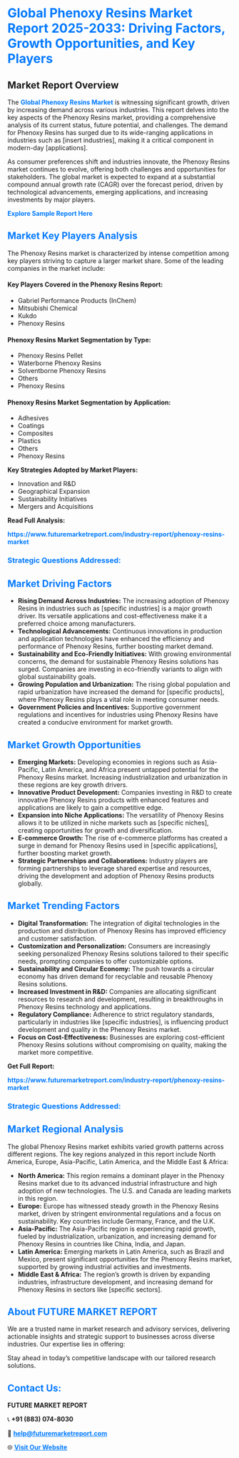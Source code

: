 <h1 style="color: #007BFF;">Global Phenoxy Resins Market Report 2025-2033: Driving Factors, Growth Opportunities, and Key Players</h1>

<section id="overview">
<h2>Market Report Overview</h2>
<p>The <a href="https://www.futuremarketreport.com/industry-report/phenoxy-resins-market" style="color: #007BFF; text-decoration: none;"><strong>Global Phenoxy Resins Market</strong></a> is witnessing significant growth, driven by increasing demand across various industries. This report delves into the key aspects of the Phenoxy Resins market, providing a comprehensive analysis of its current status, future potential, and challenges. The demand for Phenoxy Resins has surged due to its wide-ranging applications in industries such as [insert industries], making it a critical component in modern-day [applications].</p>
<p>As consumer preferences shift and industries innovate, the Phenoxy Resins market continues to evolve, offering both challenges and opportunities for stakeholders. The global market is expected to expand at a substantial compound annual growth rate (CAGR) over the forecast period, driven by technological advancements, emerging applications, and increasing investments by major players.</p>
</section>

<section id="overview">
<p><a href="https://www.futuremarketreport.com/request-sample/reportId=41369" style="color: #007BFF; text-decoration: none;"><strong>Explore Sample Report Here</strong></a></p>
</section>

<section id="key-players">
<h2 style="color: #007BFF;">Market Key Players Analysis</h2>
<p>The Phenoxy Resins market is characterized by intense competition among key players striving to capture a larger market share. Some of the leading companies in the market include:</p>
<h4>Key Players Covered in the Phenoxy Resins Report:</h4>
<ul><li>Gabriel Performance Products (InChem)</li><li>Mitsubishi Chemical</li><li>Kukdo</li><li>Phenoxy Resins</li></ul>
<h4>Phenoxy Resins Market Segmentation by Type:</h4>
<ul><li>Phenoxy Resins Pellet</li><li>Waterborne Phenoxy Resins</li><li>Solventborne Phenoxy Resins</li><li>Others</li><li>Phenoxy Resins</li></ul>

<h4>Phenoxy Resins Market Segmentation by Application:</h4>
<ul><li>Adhesives</li><li>Coatings</li><li>Composites</li><li>Plastics</li><li>Others</li><li>Phenoxy Resins</li></ul>
<p><strong>Key Strategies Adopted by Market Players:</strong></p>
<ul>
<li>Innovation and R&D</li>
<li>Geographical Expansion</li>
<li>Sustainability Initiatives</li>
<li>Mergers and Acquisitions</li>
</ul>
</section>

<section>
<p><strong>Read Full Analysis: </strong></p><a href="https://www.futuremarketreport.com/industry-report/phenoxy-resins-market" style="color: #007BFF; text-decoration: none;"><strong>https://www.futuremarketreport.com/industry-report/phenoxy-resins-market</strong></a>
<h3 style="color: #007BFF;">Strategic Questions Addressed:</h3>
</section>

<section id="driving-factors">
<h2 style="color: #007BFF;">Market Driving Factors</h2>
<ul>
<li><strong>Rising Demand Across Industries:</strong> The increasing adoption of Phenoxy Resins in industries such as [specific industries] is a major growth driver. Its versatile applications and cost-effectiveness make it a preferred choice among manufacturers.</li>
<li><strong>Technological Advancements:</strong> Continuous innovations in production and application technologies have enhanced the efficiency and performance of Phenoxy Resins, further boosting market demand.</li>
<li><strong>Sustainability and Eco-Friendly Initiatives:</strong> With growing environmental concerns, the demand for sustainable Phenoxy Resins solutions has surged. Companies are investing in eco-friendly variants to align with global sustainability goals.</li>
<li><strong>Growing Population and Urbanization:</strong> The rising global population and rapid urbanization have increased the demand for [specific products], where Phenoxy Resins plays a vital role in meeting consumer needs.</li>
<li><strong>Government Policies and Incentives:</strong> Supportive government regulations and incentives for industries using Phenoxy Resins have created a conducive environment for market growth.</li>
</ul>
</section>

<section id="growth-opportunities">
<h2 style="color: #007BFF;">Market Growth Opportunities</h2>
<ul>
<li><strong>Emerging Markets:</strong> Developing economies in regions such as Asia-Pacific, Latin America, and Africa present untapped potential for the Phenoxy Resins market. Increasing industrialization and urbanization in these regions are key growth drivers.</li>
<li><strong>Innovative Product Development:</strong> Companies investing in R&D to create innovative Phenoxy Resins products with enhanced features and applications are likely to gain a competitive edge.</li>
<li><strong>Expansion into Niche Applications:</strong> The versatility of Phenoxy Resins allows it to be utilized in niche markets such as [specific niches], creating opportunities for growth and diversification.</li>
<li><strong>E-commerce Growth:</strong> The rise of e-commerce platforms has created a surge in demand for Phenoxy Resins used in [specific applications], further boosting market growth.</li>
<li><strong>Strategic Partnerships and Collaborations:</strong> Industry players are forming partnerships to leverage shared expertise and resources, driving the development and adoption of Phenoxy Resins products globally.</li>
</ul>
</section>

<section id="trending-factors">
<h2 style="color: #007BFF;">Market Trending Factors</h2>
<ul>
<li><strong>Digital Transformation:</strong> The integration of digital technologies in the production and distribution of Phenoxy Resins has improved efficiency and customer satisfaction.</li>
<li><strong>Customization and Personalization:</strong> Consumers are increasingly seeking personalized Phenoxy Resins solutions tailored to their specific needs, prompting companies to offer customizable options.</li>
<li><strong>Sustainability and Circular Economy:</strong> The push towards a circular economy has driven demand for recyclable and reusable Phenoxy Resins solutions.</li>
<li><strong>Increased Investment in R&D:</strong> Companies are allocating significant resources to research and development, resulting in breakthroughs in Phenoxy Resins technology and applications.</li>
<li><strong>Regulatory Compliance:</strong> Adherence to strict regulatory standards, particularly in industries like [specific industries], is influencing product development and quality in the Phenoxy Resins market.</li>
<li><strong>Focus on Cost-Effectiveness:</strong> Businesses are exploring cost-efficient Phenoxy Resins solutions without compromising on quality, making the market more competitive.</li>
</ul>
</section>

<section>
<p><strong>Get Full Report: </strong></p><a href="https://www.futuremarketreport.com/industry-report/phenoxy-resins-market" style="color: #007BFF; text-decoration: none;"><strong>https://www.futuremarketreport.com/industry-report/phenoxy-resins-market</strong></a>
<h3 style="color: #007BFF;">Strategic Questions Addressed:</h3>
</section>


<section id="regional-analysis">
<h2 style="color: #007BFF;">Market Regional Analysis</h2>
<p>The global Phenoxy Resins market exhibits varied growth patterns across different regions. The key regions analyzed in this report include North America, Europe, Asia-Pacific, Latin America, and the Middle East & Africa:</p>
<ul>
<li><strong>North America:</strong> This region remains a dominant player in the Phenoxy Resins market due to its advanced industrial infrastructure and high adoption of new technologies. The U.S. and Canada are leading markets in this region.</li>
<li><strong>Europe:</strong> Europe has witnessed steady growth in the Phenoxy Resins market, driven by stringent environmental regulations and a focus on sustainability. Key countries include Germany, France, and the U.K.</li>
<li><strong>Asia-Pacific:</strong> The Asia-Pacific region is experiencing rapid growth, fueled by industrialization, urbanization, and increasing demand for Phenoxy Resins in countries like China, India, and Japan.</li>
<li><strong>Latin America:</strong> Emerging markets in Latin America, such as Brazil and Mexico, present significant opportunities for the Phenoxy Resins market, supported by growing industrial activities and investments.</li>
<li><strong>Middle East & Africa:</strong> The region’s growth is driven by expanding industries, infrastructure development, and increasing demand for Phenoxy Resins in sectors like [specific sectors].</li>
</ul>
</section>

<footer>
<h2 style="color: #007BFF;">About FUTURE MARKET REPORT</h2>
<p>We are a trusted name in market research and advisory services, delivering actionable insights and strategic support to businesses across diverse industries. Our expertise lies in offering:</p>

<p>Stay ahead in today’s competitive landscape with our tailored research solutions.</p>

<h2 style="color: #007BFF;">Contact Us:</h2>
<p><strong>FUTURE MARKET REPORT</strong></p>
<p>📞 <strong>+91 (883) 074-8030</strong></p>
<p>📧 <strong><a href="mailto:help@futuremarketreport.com" style="color: #007BFF;">help@futuremarketreport.com</a></strong></p>
<p>🌐 <strong><a href="https://www.futuremarketreport.com/" style="color: #007BFF;">Visit Our Website</a></strong></p>
</footer>